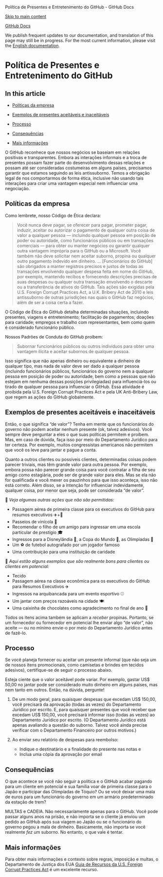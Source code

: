 Política de Presentes e Entretenimento do GitHub - GitHub Docs

[Skip to main content](#main-content)

[](/pt)[GitHub Docs](/pt)

We publish frequent updates to our documentation, and translation of this page may still be in progress. For the most current information, please visit the [English documentation](/en).

Política de Presentes e Entretenimento do GitHub
==========

In this article
----------

* [Políticas da empresa](#company-policies)

* [Exemplos de presentes aceitáveis e inaceitáveis](#examples-of-acceptable-and-unacceptable-gifts)

* [Processo](#process)

* [Consequências](#consequences)

* [Mais informações](#more-information)

O GitHub reconhece que nossos negócios se baseiam em relações positivas e transparentes. Embora as interações informais e a troca de presentes possam fazer parte do desenvolvimento dessas relações e possam até ser consideradas costumeiras em alguns países, precisamos garantir que estamos seguindo as leis antissuborno. Temos a obrigação legal de nos comportarmos de forma ética, inclusive não usando tais interações para criar uma vantagem especial nem influenciar uma negociação.

[](#company-policies)Políticas da empresa
----------

Como lembrete, nosso Código de Ética declara:

>
>
> Você nunca deve pagar, se oferecer para pagar, prometer pagar, induzir, aceitar ou autorizar o pagamento de qualquer outra coisa de valor a qualquer pessoa — incluindo qualquer pessoa em posição de poder ou autoridade, como funcionários públicos ou em transações comerciais — para obter ou manter negócios ou garantir qualquer outra vantagem imprópria para o GitHub ou a Microsoft. Você também não deve solicitar nem aceitar suborno, propina ou qualquer outro pagamento indevido em dinheiro. ... [Funcionários do GitHub] são obrigados a manter registros precisos e justos de todas as transações envolvendo qualquer despesa feita em nome do GitHub, por exemplo, mantendo recibos e fornecendo descrições precisas de suas despesas ou qualquer outra transação envolvendo o descarte ou a transferência de ativos do GitHub. Tais ações são exigidas pela U.S. Foreign Corrupt Practices Act, a U.K. Bribery Act de 2010 e leis antissuborno de outras jurisdições nas quais o GitHub faz negócios, além de ser a coisa certa a fazer.
>
>

O Código de Ética do GitHub detalha determinadas situações, incluindo presentes, viagens e entretenimento; facilitação de pagamentos; doações para caridade; empregos e trabalho com representantes, bem como quem é considerado funcionário público.

Nossos Padrões de Conduta do GitHub proíbem:

>
>
> Subornar funcionários públicos ou outros indivíduos para obter uma vantagem ilícita e aceitar subornos de qualquer pessoa.
>
>

Isso significa que não apenas dinheiro ou equivalente a dinheiro de qualquer tipo, mas nada de valor deve ser dado a qualquer pessoa (incluindo funcionários públicos, funcionários do governo nem a qualquer pessoa em posição de poder ou autoridade, bem como a pessoas que não estejam em nenhuma dessas posições privilegiadas) para influenciá-los ou tirado de qualquer pessoa para influenciar o GitHub. Essa atividade é proibida pela U.S. Foreign Corrupt Practices Act e pela UK Anti-Bribery Law, que regem as ações do GitHub globalmente.

[](#examples-of-acceptable-and-unacceptable-gifts)Exemplos de presentes aceitáveis e inaceitáveis
----------

Então, o que significa “de valor”? Tenha em mente que os funcionários do governo não podem aceitar nenhum presente (ok, talvez adesivos). Você sempre deve perguntar a eles o que suas políticas permitem e proíbem. Mas, em caso de dúvida, faça isso por meio do Departamento Jurídico para ter certeza. Por exemplo, muitos congressistas americanos não permitem que você os leve para jantar e pague a conta.

Quanto a outros clientes ou possíveis clientes, determinadas coisas podem parecer triviais, mas têm grande valor para outra pessoa. Por exemplo, embora possa não parecer grande coisa para você contratar a filha de seu amigo como estagiária, pode ser de grande valor para eles. Mas se ela não for qualificada e você mexer os pauzinhos para que isso aconteça, isso não está correto. Além disso, se a intenção for influenciar indevidamente, qualquer coisa, por menor que seja, pode ser considerada “de valor”.

🙅 *Veja algumas outras ações que não são permitidas:*

* Passagem aérea de primeira classe para os executivos do GitHub para resumos executivos ✈️+🍾
* Passeios de vinícola 🍷
* Recomendar o filho de um amigo para ingressar em uma escola particular de prestígio 🎓
* Ingressos para a Disneylândia 👸, a Copa do Mundo 🥅, as Olimpíadas 🏅
* Um ⚽️ de futebol autografado por um jogador famoso
* Uma contribuição para uma instituição de caridade

🙆 *Aqui estão alguns exemplos que são realmente bons para clientes ou clientes em potencial:*

* Tecido
* Passagem aérea na classe econômica para os executivos do GitHub para Resumos Executivos ✈️
* Ingressos na arquibancada para um evento esportivo ⚾️
* Um jantar com preços razoáveis na cidade 🍽
* Uma caixinha de chocolates como agradecimento no final de ano 🍫

Todos os itens acima também se aplicam a *receber* propinas. Portanto, se um fornecedor ou fornecedor em potencial lhe enviar algo “de valor”, não aceite — ou no mínimo envie-o por meio do Departamento Jurídico antes de fazê-lo.

[](#process)Processo
----------

Se você planeja fornecer ou aceitar um presente informal (que não seja um de nossos itens promocionais, como camisetas e brindes em tecidos adesivos), certifique-se de seguir o processo abaixo.

Esteja ciente que o valor aceitável pode variar. Por exemplo, gastar US$ 50,00 no jantar pode ser considerado muito dinheiro em alguns países, mas nem tanto em outros. Então, na dúvida, pergunte!

1. De um modo geral, para quaisquer despesas que excedam US$ 150,00, você precisará da aprovação (todas as vezes) do Departamento Jurídico por escrito. E, para quaisquer presentes que você receber que excedam US$ 150,00, você precisará informar isso (todas as vezes) ao Departamento Jurídico por escrito. (O Departamento Jurídico está apenas avaliando a questão do suborno. Talvez você ainda precise verificar com o Departamento Financeiro por outros motivos.)

2. Ao enviar seu relatório de despesas para reembolso:

   * Indique o destinatário e a finalidade do presente nas notas e
   * Inclua uma cópia da aprovação por email

[](#consequences)Consequências
----------

O que acontece se você não seguir a política e o GitHub acabar pagando para um cliente em potencial e sua família voar de primeira classe para o Japão e participar das Olimpíadas de Tóquio? Ou se você deixar uma mala de euros para um funcionário do governo em um armário predeterminado da estação de trem?

MULTAS e CADEIA. Não necessariamente apenas para o GitHub. Você pode passar alguns anos na prisão, e não importa se o cliente já enviou um pedido ao GitHub após sua viagem ao Japão ou se o funcionário do governo pegou a mala de dinheiro. Basicamente, não importa se você realmente *fez* um suborno. No entanto, o que vale é tentar.

[](#more-information)Mais informações
----------

Para obter mais informações e contexto sobre regras, imposição e multas, o Departamento de Justiça dos EUA [Guia de Recursos da U.S. Foreign Corrupt Practices Act](https://www.justice.gov/sites/default/files/criminal-fraud/legacy/2015/01/16/guide.pdf) é um excelente recurso.
